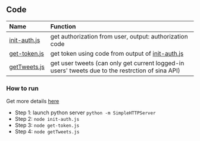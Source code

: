## Code 

|Name| Function|
|:----|:-------|
|[init-auth.js](./init-auth.js)| get authorization from user, output: authorization code|
|[get-token.js](./get-token.js)| get token using code from output of [init-auth.js]()|
|[getTweets.js](./getTweets.js)| get user tweets (can only get current logged-in users' tweets due to the restrction of sina API)|


### How to run
Get more details [here](../file/appauth.md)
- Step 1: launch python server `python -m SimpleHTTPServer`
- Step 2: `node init-auth.js`
- Step 3: `node get-token.js`
- Step 4: `node getTweets.js`
